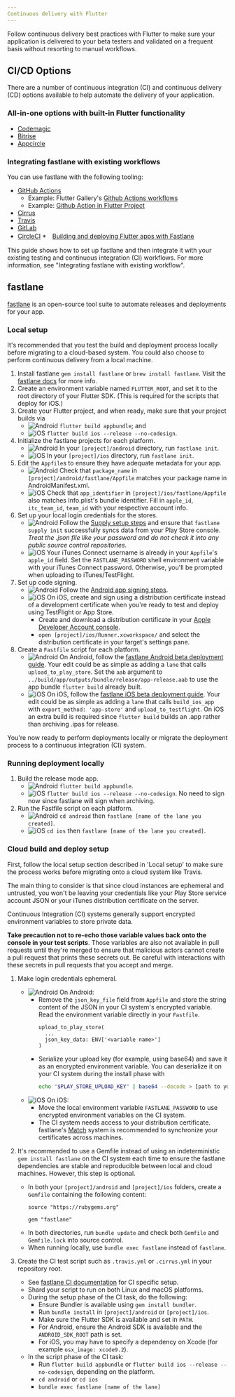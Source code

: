 ```yaml
---
Continuous delivery with Flutter
---
```


Follow continuous delivery best practices with Flutter to make sure your
application is delivered to your beta testers and validated on a frequent basis
without resorting to manual workflows.


## CI/CD Options

There are a number of continuous integration (CI) and continuous delivery (CD)
options available to help automate the delivery of your application.

### All-in-one options with built-in Flutter functionality
* [Codemagic][]
* [Bitrise][]
* [Appcircle][]

### Integrating fastlane with existing workflows

You can use fastlane with the following tooling:

* [GitHub Actions][]
    * Example: Flutter Gallery's [Github Actions workflows][]
    * Example: [Github Action in Flutter Project][]
* [Cirrus][]
* [Travis][]
* [GitLab][]
* [CircleCI][]
    *　[Building and deploying Flutter apps with Fastlane][]

This guide shows how to set up fastlane and then integrate it with
your existing testing and continuous integration (CI) workflows.
For more information, see "Integrating fastlane with existing workflow".

## fastlane

[fastlane][] is an open-source tool suite to automate releases and deployments
for your app.

### Local setup

It's recommended that you test the build and deployment process locally before
migrating to a cloud-based system. You could also choose to perform continuous
delivery from a local machine.

1. Install fastlane `gem install fastlane` or `brew install fastlane`.
Visit the [fastlane docs][fastlane] for more info.
1. Create an environment variable named `FLUTTER_ROOT`,
    and set it to the root directory of your Flutter SDK.
    (This is required for the scripts that deploy for iOS.)
1. Create your Flutter project, and when ready, make sure that your project builds via
    * ![Android](/images/cd/android.png) `flutter build appbundle`; and
    * ![iOS](/images/cd/ios.png) `flutter build ios --release --no-codesign`.
1. Initialize the fastlane projects for each platform.
    * ![Android](/images/cd/android.png) In your `[project]/android`
    directory, run `fastlane init`.
    * ![iOS](/images/cd/ios.png) In your `[project]/ios` directory,
    run `fastlane init`.
1. Edit the `Appfile`s to ensure they have adequate metadata for your app.
    * ![Android](/images/cd/android.png) Check that `package_name` in
    `[project]/android/fastlane/Appfile` matches your package name in AndroidManifest.xml.
    * ![iOS](/images/cd/ios.png) Check that `app_identifier` in
    `[project]/ios/fastlane/Appfile` also matches Info.plist's bundle identifier. Fill in
    `apple_id`, `itc_team_id`, `team_id` with your respective account info.
1. Set up your local login credentials for the stores.
    * ![Android](/images/cd/android.png) Follow the [Supply setup steps][]
    and ensure that `fastlane supply init` successfully syncs data from your
    Play Store console. _Treat the .json file like your password and do not check
    it into any public source control repositories._
    * ![iOS](/images/cd/ios.png) Your iTunes Connect username is already
    in your `Appfile`'s `apple_id` field. Set the `FASTLANE_PASSWORD` shell
    environment variable with your iTunes Connect password. Otherwise, you'll be
    prompted when uploading to iTunes/TestFlight.
1. Set up code signing.
    * ![Android](/images/cd/android.png) Follow the [Android app signing steps][].
    * ![iOS](/images/cd/ios.png) On iOS, create and sign using a
      distribution certificate instead of a development certificate when you're
      ready to test and deploy using TestFlight or App Store.
        * Create and download a distribution certificate in your
          [Apple Developer Account console][].
        * `open [project]/ios/Runner.xcworkspace/` and select the distribution
          certificate in your target's settings pane.
1. Create a `Fastfile` script for each platform.
    * ![Android](/images/cd/android.png) On Android, follow the
      [fastlane Android beta deployment guide][].
      Your edit could be as simple as adding a `lane` that calls
      `upload_to_play_store`.
      Set the `aab` argument to `../build/app/outputs/bundle/release/app-release.aab`
      to use the app bundle `flutter build` already built.
    * ![iOS](/images/cd/ios.png) On iOS, follow the
      [fastlane iOS beta deployment guide][].
      Your edit could be as simple as adding a `lane` that calls `build_ios_app` with
      `export_method: 'app-store'` and `upload_to_testflight`. On iOS an extra
      build is required since `flutter build` builds an .app rather than archiving
      .ipas for release.

You're now ready to perform deployments locally or migrate the deployment
process to a continuous integration (CI) system.

### Running deployment locally

1. Build the release mode app.
    * ![Android](/images/cd/android.png) `flutter build appbundle`.
    * ![iOS](/images/cd/ios.png) `flutter build ios --release --no-codesign`.
    No need to sign now since fastlane will sign when archiving.
1. Run the Fastfile script on each platform.
    * ![Android](/images/cd/android.png) `cd android` then
    `fastlane [name of the lane you created]`.
    * ![iOS](/images/cd/ios.png) `cd ios` then
    `fastlane [name of the lane you created]`.

### Cloud build and deploy setup

First, follow the local setup section described in 'Local setup' to make sure
the process works before migrating onto a cloud system like Travis.

The main thing to consider is that since cloud instances are ephemeral and
untrusted, you won't be leaving your credentials like your Play Store service
account JSON or your iTunes distribution certificate on the server.

Continuous Integration (CI) systems generally support encrypted environment
variables to store private data.

**Take precaution not to re-echo those variable values back onto the console in
your test scripts**. Those variables are also not available in pull requests
until they're merged to ensure that malicious actors cannot create a pull
request that prints these secrets out. Be careful with interactions with these
secrets in pull requests that you accept and merge.

1. Make login credentials ephemeral.
    * ![Android](/images/cd/android.png) On Android:
        * Remove the `json_key_file` field from `Appfile` and store the string
          content of the JSON in your CI system's encrypted variable.
          Read the environment variable directly in your `Fastfile`.
          ```
          upload_to_play_store(
            ...
            json_key_data: ENV['<variable name>']
          )
          ```
        * Serialize your upload key (for example, using base64) and save it as
          an encrypted environment variable. You can deserialize it on your CI
          system during the install phase with
          ```bash
          echo "$PLAY_STORE_UPLOAD_KEY" | base64 --decode > [path to your upload keystore]
          ```
    * ![iOS](/images/cd/ios.png) On iOS:
        * Move the local environment variable `FASTLANE_PASSWORD` to use
          encrypted environment variables on the CI system.
        * The CI system needs access to your distribution certificate.
          fastlane's [Match][] system is
          recommended to synchronize your certificates across machines.

2. It's recommended to use a Gemfile instead of using an indeterministic
   `gem install fastlane` on the CI system each time to ensure the fastlane
   dependencies are stable and reproducible between local and cloud machines.
   However, this step is optional.
    * In both your `[project]/android` and `[project]/ios` folders, create a
      `Gemfile` containing the following content:
        ```
        source "https://rubygems.org"

        gem "fastlane"
        ```
    * In both directories, run `bundle update` and check both `Gemfile` and
      `Gemfile.lock` into source control.
    * When running locally, use `bundle exec fastlane` instead of `fastlane`.

3. Create the CI test script such as `.travis.yml` or `.cirrus.yml` in your
   repository root.
    * See [fastlane CI documentation][] for CI specific setup.
    * Shard your script to run on both Linux and macOS platforms.
    * During the setup phase of the CI task, do the following:
         * Ensure Bundler is available using `gem install bundler`.
         * Run `bundle install` in `[project]/android` or `[project]/ios`.
         * Make sure the Flutter SDK is available and set in `PATH`.
         * For Android, ensure the Android SDK is available and the `ANDROID_SDK_ROOT`
           path is set.
         * For iOS, you may have to specify a dependency on Xcode (for example
           `osx_image: xcode9.2`).
    * In the script phase of the CI task:
         * Run `flutter build appbundle` or
           `flutter build ios --release --no-codesign`,
           depending on the platform.
         * `cd android` or `cd ios`
         * `bundle exec fastlane [name of the lane]`


[Android app signing steps]: https://flutter.dev/docs/deployment/android#signing-the-app
[Appcircle]: https://appcircle.io/blog/guide-to-automated-mobile-ci-cd-for-flutter-projects-with-appcircle/
[Apple Developer Account console]: https://developer.apple.com/account/ios/certificate/
[Bitrise]: https://devcenter.bitrise.io/getting-started/getting-started-with-flutter-apps/
[CI Options and Examples]: #reference-and-examples
[Cirrus]: https://cirrus-ci.org
[Cirrus script]: {{site.github}}/flutter/flutter/blob/master/.cirrus.yml
[Codemagic]: https://blog.codemagic.io/getting-started-with-codemagic/
[fastlane]: https://docs.fastlane.tools
[fastlane Android beta deployment guide]: https://docs.fastlane.tools/getting-started/android/beta-deployment/
[fastlane CI documentation]: https://docs.fastlane.tools/best-practices/continuous-integration
[fastlane iOS beta deployment guide]: https://docs.fastlane.tools/getting-started/ios/beta-deployment/
[Flutter Gallery Project]: {{site.github}}/flutter/gallery
[Github Action in Flutter Project]: {{site.github}}/nabilnalakath/flutter-githubaction
[GitHub Actions]: https://github.com/features/actions
[Github Actions workflows]: {{site.github}}/flutter/gallery/tree/master/.github/workflows
[GitLab]: https://docs.gitlab.com/ee/ci/README.html#doc-nav
[CircleCI]: https://circleci.com
[Building and deploying Flutter apps with Fastlane]: https://circleci.com/blog/deploy-flutter-android
[Match]: https://docs.fastlane.tools/actions/match/
[Supply setup steps]: https://docs.fastlane.tools/getting-started/android/setup/#setting-up-supply
[Travis]: https://travis-ci.org/
